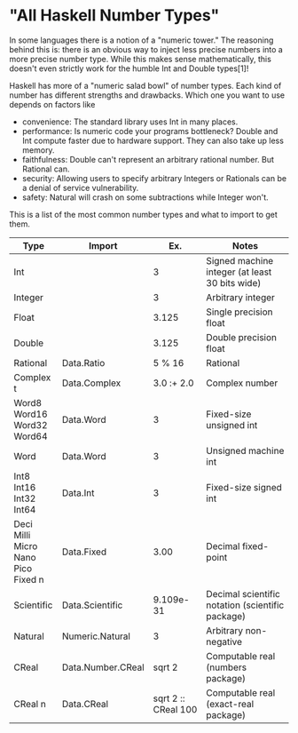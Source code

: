 # "All Haskell Number Types"

In some languages there is a notion of a "numeric tower." The reasoning behind
this is: there is an obvious way to inject less precise numbers into a more
precise number type. While this makes sense mathematically, this doesn't
even strictly work for the humble Int and Double types[1]!

Haskell has more of a "numeric salad bowl" of number types. Each kind of
number has different strengths and drawbacks. Which one you want to use depends
on factors like

- convenience: The standard library uses Int in many places.
- performance: Is numeric code your programs bottleneck? Double and Int compute
faster due to hardware support. They can also take up less memory.
- faithfulness: Double can't represent an arbitrary rational number. But Rational can.
- security: Allowing users to specify arbitrary Integers or Rationals can be
a denial of service vulnerability.
- safety: Natural will crash on some subtractions while Integer won't.

This is a list of the most common number types and what to import to get them.

|Type      |Import           |Ex.       |Notes|
|----------|-----------------|----------|-----|
|Int       |                 |3         |Signed machine integer (at least 30 bits wide)|
|Integer   |                 |3         |Arbitrary integer|
|Float     |                 |3.125     |Single precision float|
|Double    |                 |3.125     |Double precision float|
|Rational  |Data.Ratio       |5 % 16    |Rational|
|Complex t |Data.Complex     |3.0 :+ 2.0|Complex number|
|Word8<br>Word16<br>Word32<br>Word64|Data.Word|3|Fixed-size unsigned int|
|Word      |Data.Word        |3         |Unsigned machine int|
|Int8<br>Int16<br>Int32<br>Int64|Data.Int|3|Fixed-size signed int|
|Deci<br>Milli<br>Micro<br>Nano<br>Pico<br>Fixed n|Data.Fixed|3.00|Decimal fixed-point|
|Scientific|Data.Scientific  |9.109e-31 |Decimal scientific notation (scientific package)|
|Natural   |Numeric.Natural  |3         |Arbitrary non-negative|
|CReal     |Data.Number.CReal|sqrt 2    |Computable real (numbers package)|
|CReal n   |Data.CReal       |sqrt 2 :: CReal 100|Computable real (exact-real package)|
